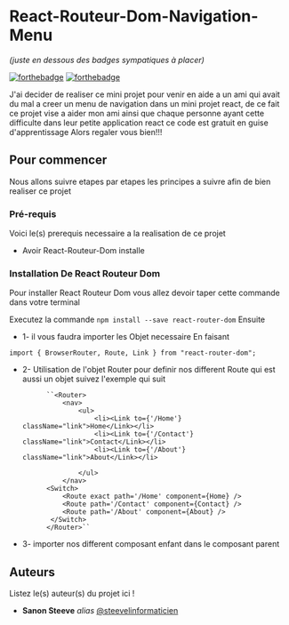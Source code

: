 # React-Routeur-Dom-Navigation-Menu
_(juste en dessous des badges sympatiques à placer)_

[![forthebadge](http://forthebadge.com/images/badges/built-with-love.svg)](http://forthebadge.com)  [![forthebadge](http://forthebadge.com/images/badges/powered-by-electricity.svg)](http://forthebadge.com)

J'ai decider de realiser ce mini projet pour venir en aide a un ami qui avait du mal a creer un menu de navigation dans un mini projet react, de ce fait ce projet vise a aider mon ami ainsi que chaque personne ayant cette difficulte dans leur petite application react ce code est gratuit en guise d'apprentissage Alors regaler vous bien!!!

## Pour commencer

Nous allons suivre etapes par etapes les principes a suivre afin de bien realiser ce projet

### Pré-requis

Voici le(s) prerequis necessaire a la realisation de ce projet

- Avoir React-Routeur-Dom installe

### Installation De React Routeur Dom

Pour installer React Routeur Dom vous allez devoir taper cette commande dans votre terminal

Executez la commande ``npm install --save react-router-dom`` Ensuite

- 1- il vous faudra importer les Objet necessaire En faisant

``import { BrowserRouter, Route, Link } from "react-router-dom";`` 

- 2- Utilisation de l'objet Router pour definir nos different Route qui est aussi un objet suivez l'exemple qui suit

            ``<Router>
                <nav>
                    <ul>
                        <li><Link to={'/Home'} className="link">Home</Link></li>
                        <li><Link to={'/Contact'} className="link">Contact</Link></li>
                        <li><Link to={'/About'} className="link">About</Link></li>
                       
                    </ul>
                </nav>
            <Switch>
                <Route exact path='/Home' component={Home} />
                <Route path='/Contact' component={Contact} />
                <Route path='/About' component={About} />
             </Switch>
            </Router>`` 
- 3- importer nos different composant enfant dans le composant parent


## Auteurs
Listez le(s) auteur(s) du projet ici !
* **Sanon Steeve** _alias_ [@steevelinformaticien](https://github.com/steevy007)
